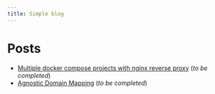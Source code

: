 ```yaml
---
title: Simple blog
---
```


# Posts

* [Multiple docker compose projects with nginx reverse proxy](post/post2.md) (*to be completed*)
* [Agnostic Domain Mapping](post/post1.md) (*to be completed*)
